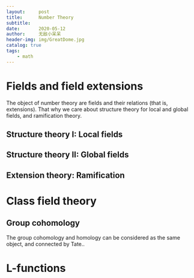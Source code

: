 ```yaml
---
layout:     post
title:      Number Theory
subtitle:  
date:       2020-05-12
author:     无敌小呆呆
header-img: img/GreatDome.jpg
catalog: true
tags:
    - math
---
```


# Fields and field extensions

The object of number theory are fields and their relations (that is, extensions). That why we care about structure theory for local and global fields, and ramification theory.

## Structure theory I: Local fields

## Structure theory II: Global fields

## Extension theory: Ramification

# Class field theory

## Group cohomology
 
 The group cohomology and homology can be considered as the same object, and connected by Tate..
 
# L-functions
